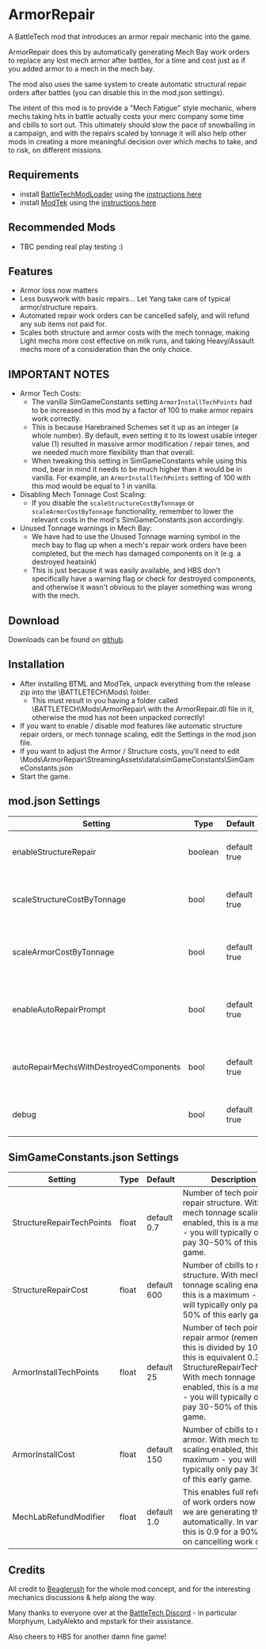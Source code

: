 # ArmorRepair
A BattleTech mod that introduces an armor repair mechanic into the game.

ArmorRepair does this by automatically generating Mech Bay work orders to replace any lost mech armor after battles, for a time and cost just as if you added armor to a mech in the mech bay. 

The mod also uses the same system to create automatic structural repair orders after battles (you can disable this in the mod.json settings).

The intent of this mod is to provide a "Mech Fatigue" style mechanic, where mechs taking hits in battle actually costs your merc company some time and cbills to sort out. This ultimately should slow the pace
of snowballing in a campaign, and with the repairs scaled by tonnage it will also help other mods in creating a more meaningful decision over which mechs to take, and to risk, on different missions.


## Requirements
* install [BattleTechModLoader](https://github.com/Mpstark/BattleTechModLoader/releases) using the [instructions here](https://github.com/Mpstark/BattleTechModLoader)
* install [ModTek](https://github.com/Mpstark/ModTek/releases) using the [instructions here](https://github.com/Mpstark/ModTek)

## Recommended Mods
* TBC pending real play testing :)

## Features
- Armor loss now matters
- Less busywork with basic repairs... Let Yang take care of typical armor/structure repairs.
- Automated repair work orders can be cancelled safely, and will refund any sub items not paid for.
- Scales both structure and armor costs with the mech tonnage, making Light mechs more cost effective on milk runs, and taking Heavy/Assault mechs more of a consideration than the only choice.

## IMPORTANT NOTES
* Armor Tech Costs:
	* The vanilla SimGameConstants setting `ArmorInstallTechPoints` had to be increased in this mod by a factor of 100 to make armor repairs work correctly. 
	* This is because Harebrained Schemes set it up as an integer (a whole number). By default, even setting it to its lowest usable integer value (1) resulted in massive armor modification / repair times, and we needed much more flexibility than that overall.
	* When tweaking this setting in SimGameConstants while using this mod, bear in mind it needs to be much higher than it would be in vanilla. For example, an `ArmorInstallTechPoints` setting of 100 with this mod would be equal to 1 in vanilla.
* Disabling Mech Tonnage Cost Scaling:
	* If you disable the `scaleStructureCostByTonnage` or `scaleArmorCostByTonnage` functionality, remember to lower the relevant costs in the mod's SimGameConstants.json accordingly.
* Unused Tonnage warnings in Mech Bay:
	* We have had to use the Unused Tonnage warning symbol in the mech bay to flag up when a mech's repair work orders have been completed, but the mech has damaged components on it (e.g. a destroyed heatsink)
	* This is just because it was easily available, and HBS don't specifically have a warning flag or check for destroyed components, and otherwise it wasn't obvious to the player something was wrong with the mech.

## Download
Downloads can be found on [github](https://github.com/citizenSnippy/ArmorRepair/releases).

## Installation
* After installing BTML and ModTek, unpack everything from the release zip into the \BATTLETECH\Mods\ folder.
	* This must result in you having a folder called \BATTLETECH\Mods\ArmorRepair\ with the ArmorRepair.dll file in it, otherwise the mod has not been unpacked correctly!
* If you want to enable / disable mod features like automatic structure repair orders, or mech tonnage scaling, edit the Settings in the mod.json file.
* If you want to adjust the Armor / Structure costs, you'll need to edit \Mods\ArmorRepair\StreamingAssets\data\simGameConstants\SimGameConstants.json
* Start the game.

## mod.json Settings
Setting | Type | Default | Description
--- | --- | --- | ---
enableStructureRepair | boolean | default true | Whether to automatically issue structure damage repair work orders
scaleStructureCostByTonnage | bool | default true | Set to false if you don't want to scale structure repair time/costs by mech tonnage
scaleArmorCostByTonnage | bool | default true | Set to false if you don't want to scale armor repair time/costs by mech tonnage
enableAutoRepairPrompt | bool | default true | Set to false if you don't want Yang to summarise repair costs and ask if you want him to auto-repair 'Mechs
autoRepairMechsWithDestroyedComponents | bool | default true | Set to false to never auto-repair 'Mechs if they have destroyed components
debug | bool | default true | Set this to false to turn off debug logging (See ArmorRepair\Log.txt)

## SimGameConstants.json Settings
Setting | Type | Default | Description
--- | --- | --- | ---
StructureRepairTechPoints | float | default 0.7 | Number of tech points to repair structure. With mech tonnage scaling enabled, this is a maximum - you will typically only pay 30-50% of this early game.
StructureRepairCost | float | default 600 | Number of cbills to repair structure. With mech tonnage scaling enabled, this is a maximum - you will typically only pay 30-50% of this early game.
ArmorInstallTechPoints | float | default 25 | Number of tech points to repair armor (remember this is divided by 100 so this is equivalent 0.35 of StructureRepairTechPoints. With mech tonnage scaling enabled, this is a maximum - you will typically only pay 30-50% of this early game. 
ArmorInstallCost | float | default 150 | Number of cbills to repair armor. With mech tonnage scaling enabled, this is a maximum - you will typically only pay 30-50% of this early game.
MechLabRefundModifier | float | default 1.0 | This enables full refunds of work orders now that we are generating them automatically. In vanilla this is 0.9 for a 90% rebate on cancelling work orders.

## Credits
All credit to [Beaglerush](https://www.twitch.tv/beagsandjam) for the whole mod concept, and for the interesting mechanics discussions & help along the way.

Many thanks to everyone over at the [BattleTech Discord](https://discord.gg/zRptMZD) - in particular Morphyum, LadyAlekto and mpstark for their assistance.

Also cheers to HBS for another damn fine game!